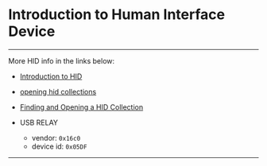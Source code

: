 # Introduction to Human Interface Device
---

More HID info in the links below:
- [Introduction to HID](https://learn.microsoft.com/en-us/windows-hardware/drivers/hid/)
- [opening hid collections](https://learn.microsoft.com/en-us/windows-hardware/drivers/hid/opening-hid-collections)
- [Finding and Opening a HID Collection](https://learn.microsoft.com/en-us/windows-hardware/drivers/hid/finding-and-opening-a-hid-collection)

- USB RELAY
    - vendor: `0x16c0`
    - device id: `0x05DF`
---